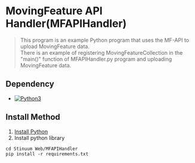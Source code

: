 # MovingFeature API Handler(MFAPIHandler)
> This program is an example Python program that uses the MF-API to upload MovingFeature data.  
> There is an example of registering MovingFeatureCollection in the "main()" function of MFAPIHandler.py program and uploading MovingFeature data.

## Dependency
* [![Python3][python-shield]][python-url]


## Install Method
1. [Install Python][python-url]
2. Install python library
```shell
cd Stinuum Web/MFAPIHandler
pip install -r requirements.txt
```

[python-shield]: https://img.shields.io/badge/Python_v3.10-3776AB?style=flat&logo=python&logoColor=white
[python-url]: https://www.python.org/
[github-shield]: https://img.shields.io/badge/MF_API-181717?style=flat&logo=github&logoColor=white
[mf-server-url]: https://opengeospatial.github.io/ogcapi-movingfeatures/openapi/openapi-movingfeatures-1.html